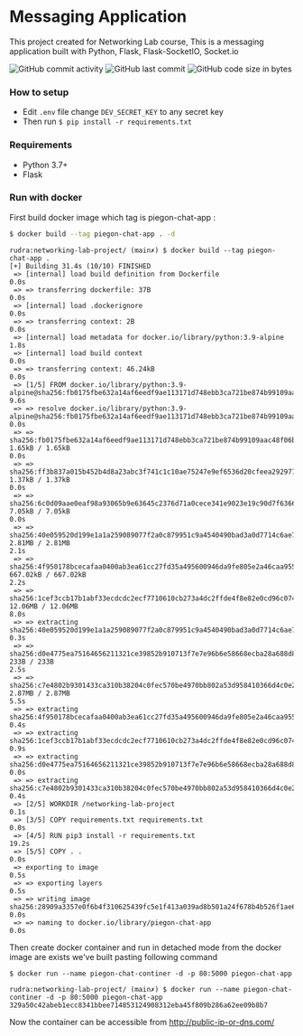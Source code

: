 # Messaging Application
This project created for Networking Lab course, This is a messaging application built with Python, Flask, Flask-SocketIO, Socket.io

![GitHub commit activity](https://img.shields.io/github/commit-activity/w/rudSarkar/networking-lab-project) ![GitHub last commit](https://img.shields.io/github/last-commit/rudSarkar/networking-lab-project) ![GitHub code size in bytes](https://img.shields.io/github/languages/code-size/rudSarkar/networking-lab-project)

### How to setup

* Edit `.env` file change `DEV_SECRET_KEY` to any secret key
* Then run `$ pip install -r requirements.txt`

### Requirements

* Python 3.7+
* Flask

### Run with docker

First build docker image which tag is piegon-chat-app :

```bash
$ docker build --tag piegon-chat-app . -d
```

```shell
rudra:networking-lab-project/ (main✗) $ docker build --tag piegon-chat-app .
[+] Building 31.4s (10/10) FINISHED
 => [internal] load build definition from Dockerfile                                                                                                     0.0s
 => => transferring dockerfile: 37B                                                                                                                      0.0s
 => [internal] load .dockerignore                                                                                                                        0.0s
 => => transferring context: 2B                                                                                                                          0.0s
 => [internal] load metadata for docker.io/library/python:3.9-alpine                                                                                     1.8s
 => [internal] load build context                                                                                                                        0.0s
 => => transferring context: 46.24kB                                                                                                                     0.0s
 => [1/5] FROM docker.io/library/python:3.9-alpine@sha256:fb0175fbe632a14af6eedf9ae113171d748ebb3ca721be874b99109aac48f06b                               9.6s
 => => resolve docker.io/library/python:3.9-alpine@sha256:fb0175fbe632a14af6eedf9ae113171d748ebb3ca721be874b99109aac48f06b                               0.0s
 => => sha256:fb0175fbe632a14af6eedf9ae113171d748ebb3ca721be874b99109aac48f06b 1.65kB / 1.65kB                                                           0.0s
 => => sha256:ff3b837a015b452b4d8a23abc3f741c1c10ae75247e9ef6536d20cfeea292977 1.37kB / 1.37kB                                                           0.0s
 => => sha256:6c0d09aae0eaf98a93065b9e63645c2376d71a0cece341e9023e19c90d7f6366 7.05kB / 7.05kB                                                           0.0s
 => => sha256:40e059520d199e1a1a259089077f2a0c879951c9a4540490bad3a0d7714c6ae7 2.81MB / 2.81MB                                                           2.1s
 => => sha256:4f950178bcecafaa0400ab3ea61cc27fd35a495600946da9fe805e2a46caa955 667.02kB / 667.02kB                                                       2.2s
 => => sha256:1cef3ccb17b1abf33ecdcdc2ecf7710610cb273a4dc2ffde4f8e82e0cd96c074 12.06MB / 12.06MB                                                         8.0s
 => => extracting sha256:40e059520d199e1a1a259089077f2a0c879951c9a4540490bad3a0d7714c6ae7                                                                0.3s
 => => sha256:d0e4775ea75164656211321ce39852b910713f7e7e96b6e58668ecba28a688d8 233B / 233B                                                               2.5s
 => => sha256:c7e4802b9301433ca310b38204c0fec570be4970bb802a53d958410366d4c0e2 2.87MB / 2.87MB                                                           5.5s
 => => extracting sha256:4f950178bcecafaa0400ab3ea61cc27fd35a495600946da9fe805e2a46caa955                                                                0.4s
 => => extracting sha256:1cef3ccb17b1abf33ecdcdc2ecf7710610cb273a4dc2ffde4f8e82e0cd96c074                                                                0.9s
 => => extracting sha256:d0e4775ea75164656211321ce39852b910713f7e7e96b6e58668ecba28a688d8                                                                0.0s
 => => extracting sha256:c7e4802b9301433ca310b38204c0fec570be4970bb802a53d958410366d4c0e2                                                                0.4s
 => [2/5] WORKDIR /networking-lab-project                                                                                                                0.1s
 => [3/5] COPY requirements.txt requirements.txt                                                                                                         0.0s
 => [4/5] RUN pip3 install -r requirements.txt                                                                                                          19.2s
 => [5/5] COPY . .                                                                                                                                       0.0s
 => exporting to image                                                                                                                                   0.5s
 => => exporting layers                                                                                                                                  0.5s
 => => writing image sha256:28909a3357e0f6b4f310625439fc5e1f413a039ad8b501a24f678b4b526f1ae6                                                             0.0s
 => => naming to docker.io/library/piegon-chat-app                                                                                                       0.0s
```

Then create docker container and run in detached mode from the docker image are exists we've built pasting following command

```shell
$ docker run --name piegon-chat-continer -d -p 80:5000 piegon-chat-app
```

```shell
rudra:networking-lab-project/ (main✗) $ docker run --name piegon-chat-continer -d -p 80:5000 piegon-chat-app
329a50c42abeb1ecc8341bbee714853124908312eba45f809b286a62ee09b8b7
```

Now the container can be accessible from http://public-ip-or-dns.com/